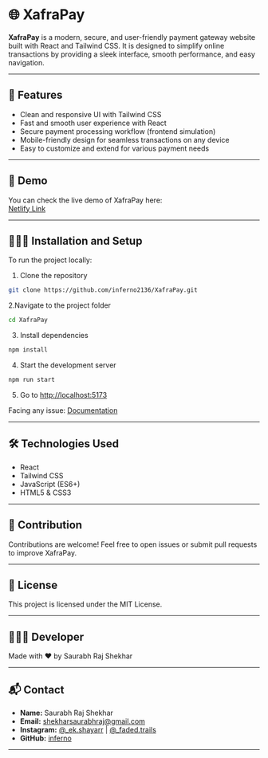 # 🌐 XafraPay

**XafraPay** is a modern, secure, and user-friendly payment gateway website built with React and Tailwind CSS. It is designed to simplify online transactions by providing a sleek interface, smooth performance, and easy navigation.

---

## 🚀 Features

- Clean and responsive UI with Tailwind CSS  
- Fast and smooth user experience with React  
- Secure payment processing workflow (frontend simulation)  
- Mobile-friendly design for seamless transactions on any device  
- Easy to customize and extend for various payment needs

---

## 📍 Demo

You can check the live demo of XafraPay here:  
[Netlify Link](https://xafrapay.netlify.app/)

---

## 💁🏻‍♂️ Installation and Setup

To run the project locally:

1. Clone the repository  
```bash
git clone https://github.com/inferno2136/XafraPay.git
```

2.Navigate to the project folder
```bash
cd XafraPay
```

3. Install dependencies
```bash
npm install
```

4. Start the development server
```bash
npm run start
```

5. Go to [http://localhost:5173](http://localhost:5173)

Facing any issue: [Documentation](https://tailwindcss.com/docs/installation/using-postcss)

---

## 🛠️ Technologies Used
- React
- Tailwind CSS
- JavaScript (ES6+)
- HTML5 & CSS3

---

## 🫙 Contribution
Contributions are welcome! Feel free to open issues or submit pull requests to improve XafraPay.

---

## 🪪 License
This project is licensed under the MIT License.

---

## 👩🏻‍💻 Developer
Made with ❤️ by Saurabh Raj Shekhar

---

## 📬 Contact
- **Name:** Saurabh Raj Shekhar  
- **Email:** shekharsaurabhraj@gmail.com 
- **Instagram:** [@_ek.shayarr](https://instagram.com/_ek.shayarr) | [@_faded.trails](https://instagram.com/_faded.trails)  
- **GitHub:** [inferno](https://github.com/inferno2136)

---
